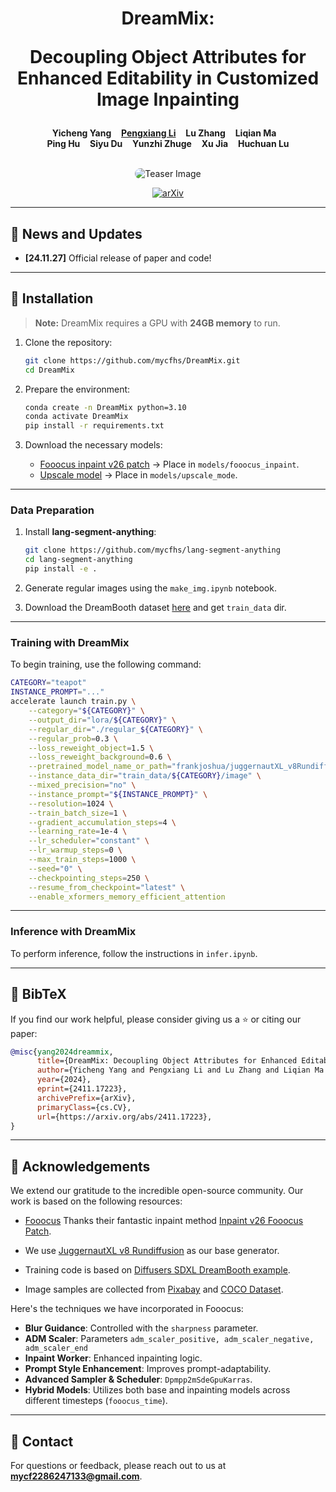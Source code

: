 <p align="center">
  <h1 align="center">DreamMix: 
  
  Decoupling Object Attributes for Enhanced Editability in Customized Image Inpainting</h1>
  <p align="center">
    <strong>Yicheng Yang</strong>
    &nbsp;&nbsp;
    <a href="https://pixeli99.github.io/"><strong>Pengxiang Li</strong></a>
    &nbsp;&nbsp;
    <strong>Lu Zhang</strong>
    &nbsp;&nbsp;
    <strong>Liqian Ma</strong>
    &nbsp;&nbsp;
    <br>
    <strong>Ping Hu</strong>
    &nbsp;&nbsp;
    <strong>Siyu Du</strong>
    &nbsp;&nbsp;
    <strong>Yunzhi Zhuge</strong></a>
    &nbsp;&nbsp;
    <strong>Xu Jia</strong></a>
    &nbsp;&nbsp;
    <strong>Huchuan Lu</strong></a>
  </p>
  <br>
  <div align="center">
      <img src="./assets/teaser.png" alt="Teaser Image"   style="max-width: 100%; border-radius: 10px;">
  </div>
  <p align="center">
    <a href="https://arxiv.org/abs/2411.17223"><img alt='arXiv' src="https://img.shields.io/badge/arXiv-2411.17223-b31b1b.svg"></a>
  </p>

</p>

---

## 📰 **News and Updates**  
- **[24.11.27]** Official release of paper and code!

<!-- ---

## **Features**
- **Seamless Image Inpainting**: Decouple object attributes for enhanced control and editability.
- **Customizable Training**: Train with DreamBooth and fine-tune models for your needs.
- **User-Friendly Tools**: Straightforward inference pipeline with advanced inpainting tricks. -->

---

## 🚀 **Installation**

> **Note:** DreamMix requires a GPU with **24GB memory** to run.

1. Clone the repository:

    ```bash
    git clone https://github.com/mycfhs/DreamMix.git
    cd DreamMix
    ```

2. Prepare the environment:

    ```bash
    conda create -n DreamMix python=3.10
    conda activate DreamMix
    pip install -r requirements.txt
    ```

3. Download the necessary models:

    - [Fooocus inpaint v26 patch](https://huggingface.co/lllyasviel/fooocus_inpaint/blob/main/inpaint_v26.fooocus.patch) → Place in `models/fooocus_inpaint`.
    - [Upscale model](https://huggingface.co/metercai/SimpleSDXL/tree/main/upscale_models) → Place in `models/upscale_mode`.

---

### **Data Preparation**

1. Install **lang-segment-anything**:

    ```bash
    git clone https://github.com/mycfhs/lang-segment-anything
    cd lang-segment-anything
    pip install -e .
    ```

2. Generate regular images using the `make_img.ipynb` notebook.

3. Download the DreamBooth dataset [here](dreambooth_mask) and get `train_data` dir.

---

### **Training with DreamMix**

To begin training, use the following command:

```bash
CATEGORY="teapot"
INSTANCE_PROMPT="..."
accelerate launch train.py \
    --category="${CATEGORY}" \
    --output_dir="lora/${CATEGORY}" \
    --regular_dir="./regular_${CATEGORY}" \
    --regular_prob=0.3 \
    --loss_reweight_object=1.5 \
    --loss_reweight_background=0.6 \
    --pretrained_model_name_or_path="frankjoshua/juggernautXL_v8Rundiffusion"  \
    --instance_data_dir="train_data/${CATEGORY}/image" \
    --mixed_precision="no" \
    --instance_prompt="${INSTANCE_PROMPT}" \
    --resolution=1024 \
    --train_batch_size=1 \
    --gradient_accumulation_steps=4 \
    --learning_rate=1e-4 \
    --lr_scheduler="constant" \
    --lr_warmup_steps=0 \
    --max_train_steps=1000 \
    --seed="0" \
    --checkpointing_steps=250 \
    --resume_from_checkpoint="latest" \
    --enable_xformers_memory_efficient_attention
```

---

### **Inference with DreamMix**

To perform inference, follow the instructions in `infer.ipynb`.

---

## 📜 **BibTeX**

If you find our work helpful, please consider giving us a ⭐ or citing our paper:

```bibtex
@misc{yang2024dreammix,
      title={DreamMix: Decoupling Object Attributes for Enhanced Editability in Customized Image Inpainting}, 
      author={Yicheng Yang and Pengxiang Li and Lu Zhang and Liqian Ma and Ping Hu and Siyu Du and Yunzhi Zhuge and Xu Jia and Huchuan Lu},
      year={2024},
      eprint={2411.17223},
      archivePrefix={arXiv},
      primaryClass={cs.CV},
      url={https://arxiv.org/abs/2411.17223}, 
}
```

---

## 🙏 **Acknowledgements**

We extend our gratitude to the incredible open-source community. Our work is based on the following resources:

- [Fooocus](https://github.com/lllyasviel/Fooocus) Thanks their fantastic inpaint method [Inpaint v26 Fooocus Patch](https://huggingface.co/lllyasviel/fooocus_inpaint).
- We use [JuggernautXL v8 Rundiffusion](https://huggingface.co/frankjoshua/juggernautXL_v8Rundiffusion) as our base generator.

- Training code is based on [Diffusers SDXL DreamBooth example](https://github.com/huggingface/diffusers/blob/v0.30.2/examples/dreambooth/train_dreambooth_lora_sdxl.py).
- Image samples are collected from [Pixabay](https://pixabay.com/) and [COCO Dataset](https://cocodataset.org/).

Here's the techniques we have incorporated in Fooocus:
- **Blur Guidance**: Controlled with the `sharpness` parameter.
- **ADM Scaler**: Parameters `adm_scaler_positive, adm_scaler_negative, adm_scaler_end`
- **Inpaint Worker**: Enhanced inpainting logic.
- **Prompt Style Enhancement**: Improves prompt-adaptability.
- **Advanced Sampler & Scheduler**: `Dpmpp2mSdeGpuKarras`.
- **Hybrid Models**: Utilizes both base and inpainting models across different timesteps (`fooocus_time`).

---

## 📧 **Contact**

For questions or feedback, please reach out to us at **mycf2286247133@gmail.com**.

<!-- ---

## 🔗 **Related Links**
- [Dreambooth: Fine tuning text-to-image diffusion models for subject-driven generation](https://github.com/google/dreambooth) -->
